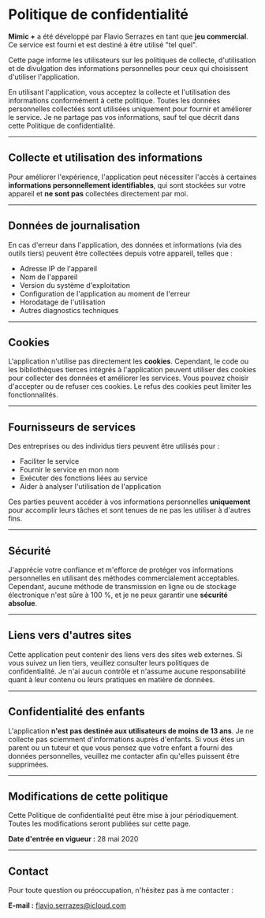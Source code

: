 # Politique de confidentialité

**Mimic +** a été développé par Flavio Serrazes en tant que **jeu commercial**. Ce service est fourni et est destiné à être utilisé "tel quel".

Cette page informe les utilisateurs sur les politiques de collecte, d'utilisation et de divulgation des informations personnelles pour ceux qui choisissent d'utiliser l'application.

En utilisant l'application, vous acceptez la collecte et l'utilisation des informations conformément à cette politique. Toutes les données personnelles collectées sont utilisées uniquement pour fournir et améliorer le service. Je ne partage pas vos informations, sauf tel que décrit dans cette Politique de confidentialité.

---

## Collecte et utilisation des informations

Pour améliorer l'expérience, l'application peut nécessiter l'accès à certaines **informations personnellement identifiables**, qui sont stockées sur votre appareil et **ne sont pas** collectées directement par moi.

---

## Données de journalisation

En cas d'erreur dans l'application, des données et informations (via des outils tiers) peuvent être collectées depuis votre appareil, telles que :

- Adresse IP de l'appareil
- Nom de l'appareil
- Version du système d'exploitation
- Configuration de l'application au moment de l'erreur
- Horodatage de l'utilisation
- Autres diagnostics techniques

---

## Cookies

L'application n'utilise pas directement les **cookies**. Cependant, le code ou les bibliothèques tierces intégrés à l'application peuvent utiliser des cookies pour collecter des données et améliorer les services. Vous pouvez choisir d'accepter ou de refuser ces cookies. Le refus des cookies peut limiter les fonctionnalités.

---

## Fournisseurs de services

Des entreprises ou des individus tiers peuvent être utilisés pour :

- Faciliter le service
- Fournir le service en mon nom
- Exécuter des fonctions liées au service
- Aider à analyser l'utilisation de l'application

Ces parties peuvent accéder à vos informations personnelles **uniquement** pour accomplir leurs tâches et sont tenues de ne pas les utiliser à d'autres fins.

---

## Sécurité

J'apprécie votre confiance et m'efforce de protéger vos informations personnelles en utilisant des méthodes commercialement acceptables. Cependant, aucune méthode de transmission en ligne ou de stockage électronique n'est sûre à 100 %, et je ne peux garantir une **sécurité absolue**.

---

## Liens vers d'autres sites

Cette application peut contenir des liens vers des sites web externes. Si vous suivez un lien tiers, veuillez consulter leurs politiques de confidentialité. Je n'ai aucun contrôle et n'assume aucune responsabilité quant à leur contenu ou leurs pratiques en matière de données.

---

## Confidentialité des enfants

L'application **n'est pas destinée aux utilisateurs de moins de 13 ans**. Je ne collecte pas sciemment d'informations auprès d'enfants. Si vous êtes un parent ou un tuteur et que vous pensez que votre enfant a fourni des données personnelles, veuillez me contacter afin qu'elles puissent être supprimées.

---

## Modifications de cette politique

Cette Politique de confidentialité peut être mise à jour périodiquement. Toutes les modifications seront publiées sur cette page.

**Date d'entrée en vigueur :** 28 mai 2020

---

## Contact

Pour toute question ou préoccupation, n'hésitez pas à me contacter :

**E-mail :** [flavio.serrazes@icloud.com](mailto:flavio.serrazes@icloud.com)
